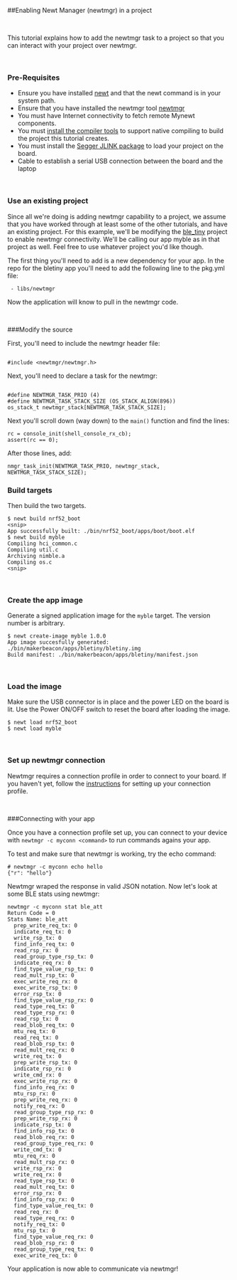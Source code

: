 ##Enabling Newt Manager (newtmgr) in a project

<br>

This tutorial explains how to add the newtmgr task to a project so that you can interact with your project over newtmgr.

<br>

### Pre-Requisites

* Ensure you have installed [newt](../../newt/install/newt_mac.md) and that the 
newt command is in your system path. 
* Ensure that you have installed the newtmgr tool [newtmgr](../../newtmgr/installing.md)
* You must have Internet connectivity to fetch remote Mynewt components.
* You must [install the compiler tools](../get_started/native_tools.md) to 
support native compiling to build the project this tutorial creates.  
* You must install the [Segger JLINK package]( https://www.segger.com/jlink-software.html) to load your project on the board.
* Cable to establish a serial USB connection between the board and the laptop

<br>

### Use an existing project

Since all we're doing is adding newtmgr capability to a project, we assume that you have worked through at least some of the other tutorials, and have an existing project.
For this example, we'll be modifying the [ble_tiny](bletiny_project.md) project to enable newtmgr connectivity. We'll be calling our app myble as in that project as well. 
Feel free to use whatever project you'd like though.

The first thing you'll need to add is a new dependency for your app. In the repo for the bletiny app you'll need to add the following line to the pkg.yml file:

```
 - libs/newtmgr
```
 
Now the application will know to pull in the newtmgr code.

<br>

###Modify the source

First, you'll need to include the newtmgr header file:

```

#include <newtmgr/newtmgr.h>
```


Next, you'll need to declare a task for the newtmgr:

```

#define NEWTMGR_TASK_PRIO (4)
#define NEWTMGR_TASK_STACK_SIZE (OS_STACK_ALIGN(896))
os_stack_t newtmgr_stack[NEWTMGR_TASK_STACK_SIZE];
```

Next you'll scroll down (way down) to the ```main()``` function and find the lines:

```
rc = console_init(shell_console_rx_cb);
assert(rc == 0);
```

After those lines, add:

```
nmgr_task_init(NEWTMGR_TASK_PRIO, newtmgr_stack, NEWTMGR_TASK_STACK_SIZE);
```

### Build targets

Then build the two targets.

```
$ newt build nrf52_boot
<snip>
App successfully built: ./bin/nrf52_boot/apps/boot/boot.elf
$ newt build myble
Compiling hci_common.c
Compiling util.c
Archiving nimble.a
Compiling os.c
<snip>
```

<br>

### Create the app image

Generate a signed application image for the `myble` target. The version number is arbitrary.

```
$ newt create-image myble 1.0.0
App image succesfully generated: ./bin/makerbeacon/apps/bletiny/bletiny.img
Build manifest: ./bin/makerbeacon/apps/bletiny/manifest.json
```

<br>

### Load the image

Make sure the USB connector is in place and the power LED on the board is lit. Use the Power ON/OFF switch to reset the board after loading the image.

```
$ newt load nrf52_boot
$ newt load myble
```

<br>

### Set up newtmgr connection

Newtmgr requires a connection profile in order to connect to your board. If you haven't yet, follow the [instructions](../../newtmgr/overview.md) for setting up your connection profile.

<br>

###Connecting with your app

Once you have a connection profile set up, you can connect to your device with ```newtmgr -c myconn <command>``` to run commands agains your app. 
    
To test and make sure that newtmgr is working, try the echo command:

```
# newtmgr -c myconn echo hello
{"r": "hello"}
```

Newtmgr wraped the response in valid JSON notation. Now let's look at some BLE stats using newtmgr:

```
newtmgr -c myconn stat ble_att
Return Code = 0
Stats Name: ble_att
  prep_write_req_tx: 0
  indicate_req_tx: 0
  write_rsp_tx: 0
  find_info_req_tx: 0
  read_rsp_rx: 0
  read_group_type_rsp_tx: 0
  indicate_req_rx: 0
  find_type_value_rsp_tx: 0
  read_mult_rsp_tx: 0
  exec_write_req_rx: 0
  exec_write_rsp_tx: 0
  error_rsp_tx: 0
  find_type_value_rsp_rx: 0
  read_type_req_tx: 0
  read_type_rsp_rx: 0
  read_rsp_tx: 0
  read_blob_req_tx: 0
  mtu_req_tx: 0
  read_req_tx: 0
  read_blob_rsp_tx: 0
  read_mult_req_rx: 0
  write_req_tx: 0
  prep_write_rsp_tx: 0
  indicate_rsp_rx: 0
  write_cmd_rx: 0
  exec_write_rsp_rx: 0
  find_info_req_rx: 0
  mtu_rsp_rx: 0
  prep_write_req_rx: 0
  notify_req_rx: 0
  read_group_type_rsp_rx: 0
  prep_write_rsp_rx: 0
  indicate_rsp_tx: 0
  find_info_rsp_tx: 0
  read_blob_req_rx: 0
  read_group_type_req_rx: 0
  write_cmd_tx: 0
  mtu_req_rx: 0
  read_mult_rsp_rx: 0
  write_rsp_rx: 0
  write_req_rx: 0
  read_type_rsp_tx: 0
  read_mult_req_tx: 0
  error_rsp_rx: 0
  find_info_rsp_rx: 0
  find_type_value_req_tx: 0
  read_req_rx: 0
  read_type_req_rx: 0
  notify_req_tx: 0
  mtu_rsp_tx: 0
  find_type_value_req_rx: 0
  read_blob_rsp_rx: 0
  read_group_type_req_tx: 0
  exec_write_req_tx: 0
```

Your application is now able to communicate via newtmgr!

